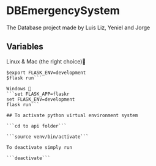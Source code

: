 # DBEmergencySystem
The Database project made by Luis Liz, Yeniel and Jorge

## Variables 
Linux & Mac (the right choice)💖
```$export FLASK_APP=flaskr
$export FLASK_ENV=development
$flask run```

Windows 🤢
```set FLASK_APP=flaskr
set FLASK_ENV=development
flask run```

## To activate python virtual environment system 

```cd to api folder``` 

```source venv/bin/activate```

To deactivate simply run 

```deactivate```

